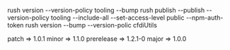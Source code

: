 rush version --version-policy tooling --bump
rush publish --publish --version-policy tooling --include-all --set-access-level public --npm-auth-token 
rush version --bump --version-polic cfdiUtils


patch => 1.0.1
minor => 1.1.0
prerelease => 1.2.1-0
major => 1.0.0
